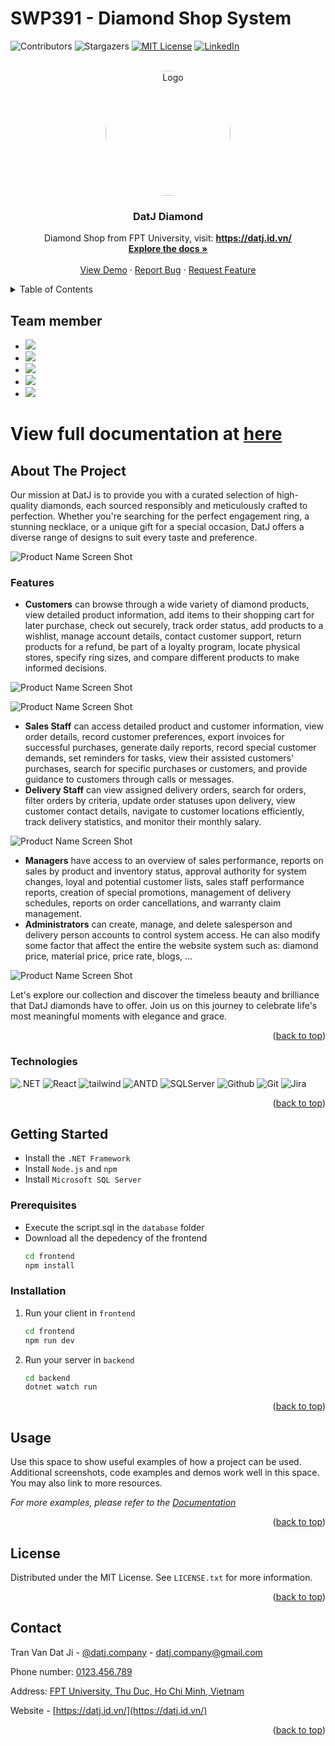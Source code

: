 # SWP391 - Diamond Shop System

<a name="readme-top"></a>

![Contributors](https://img.shields.io/badge/contributors-5%20-5?style=for-the-badge)
![Stargazers](https://img.shields.io/badge/stars-2%20-0a68ff?style=for-the-badge)
[![MIT License][license-shield]][license-url]
[![LinkedIn][linkedin-shield]][linkedin-url]

<!-- PROJECT LOGO -->
<br />
<div align="center">
  <a href="https://github.com/othneildrew/Best-README-Template">
    <img style="border-radius: 100%" src="./frontend/public/images/logobig.png" alt="Logo" width="200" height="200">
  </a>

  <h3 align="center">DatJ Diamond</h3>

  <p align="center">
    Diamond Shop from FPT University, visit:
  <a href="https://datj.id.vn/"><strong>https://datj.id.vn/</strong></a>
    <br />
    <a href="https://drive.google.com/drive/folders/1R3DP58BcPCwoPWH2W7SqBxUhKUaMEsmX?usp=sharing"><strong>Explore the docs »</strong></a>
    <br />
    <br />
    <a href="https://datj.id.vn/">View Demo</a>
    ·
    <a href="https://www.facebook.com/datj.company/">Report Bug</a>
    ·
    <a href="https://www.facebook.com/datj.company/">Request Feature</a>
  </p>
</div>

<!-- TABLE OF CONTENTS -->
<details>
  <summary>Table of Contents</summary>
  <ol>
    <li>
      <a href="#about-the-project">About The Project</a>
      <ul>
        <li><a href="#built-with">Features</a></li>
      </ul>
      <ul>
        <li><a href="#built-with">Technologies</a></li>
      </ul>
    </li>
    <li>
      <a href="#getting-started">Getting Started</a>
      <ul>
        <li><a href="#prerequisites">Prerequisites</a></li>
        <li><a href="#installation">Installation</a></li>
      </ul>
    </li>
    <li><a href="#usage">Usage</a></li>
    <li><a href="#contact">Contact</a></li>
  </ol>
</details>

## Team member

- ![](https://img.shields.io/badge/dao_trong_duc-SE180110%20-5?style=for-the-badge)
- ![](https://img.shields.io/badge/nguyen_tien_dat-SE180123%20-5?style=for-the-badge)
- ![](https://img.shields.io/badge/do_long_anh-SE181818%20-5?style=for-the-badge)
- ![](https://img.shields.io/badge/vo_do_quang_duong-SE181769%20-5?style=for-the-badge)
- ![](https://img.shields.io/badge/le_the_truong-SE182338%20-5?style=for-the-badge)

# View full documentation at [here](https://drive.google.com/drive/folders/1R3DP58BcPCwoPWH2W7SqBxUhKUaMEsmX?usp=sharing)

<!-- ABOUT THE PROJECT -->

## About The Project

Our mission at DatJ is to provide you with a curated selection of high-quality diamonds, each sourced responsibly and meticulously crafted to perfection. Whether you're searching for the perfect engagement ring, a stunning necklace, or a unique gift for a special occasion, DatJ offers a diverse range of designs to suit every taste and preference.

![Product Name Screen Shot](/images/screenshot1.png)

### Features

- **Customers** can browse through a wide variety of diamond products, view detailed product information, add items to their shopping cart for later purchase, check out securely, track order status, add products to a wishlist, manage account details, contact customer support, return products for a refund, be part of a loyalty program, locate physical stores, specify ring sizes, and compare different products to make informed decisions.

![Product Name Screen Shot](/images/screenshot2.png)

![Product Name Screen Shot](/images/screenshot3.png)

- **Sales Staff** can access detailed product and customer information, view order details, record customer preferences, export invoices for successful purchases, generate daily reports, record special customer demands, set reminders for tasks, view their assisted customers' purchases, search for specific purchases or customers, and provide guidance to customers through calls or messages.
- **Delivery Staff** can view assigned delivery orders, search for orders, filter orders by criteria, update order statuses upon delivery, view customer contact details, navigate to customer locations efficiently, track delivery statistics, and monitor their monthly salary.

![Product Name Screen Shot](/images/screenshot4.png)

- **Managers** have access to an overview of sales performance, reports on sales by product and inventory status, approval authority for system changes, loyal and potential customer lists, sales staff performance reports, creation of special promotions, management of delivery schedules, reports on order cancellations, and warranty claim management.
- **Administrators** can create, manage, and delete salesperson and delivery person accounts to control system access. He can also modify some factor that affect the entire the website system such as: diamond price, material price, price rate, blogs, ...

![Product Name Screen Shot](/images/screenshot5.png)

Let's explore our collection and discover the timeless beauty and brilliance that DatJ diamonds have to offer. Join us on this journey to celebrate life's most meaningful moments with elegance and grace.

<p align="right">(<a href="#readme-top">back to top</a>)</p>

### Technologies

![.NET](https://img.shields.io/badge/.net-512BD4?style=for-the-badge&logo=csharp)
![React](https://img.shields.io/badge/React-20232A?style=for-the-badge&logo=react&logoColor=61DAFB)
![tailwind](https://img.shields.io/badge/tailwind-06B6D4?style=for-the-badge&logo=tailwindcss&logoColor=white)
![ANTD](https://img.shields.io/badge/antd-white?style=for-the-badge&logo=antdesign&logoColor=0170FE)
![SQLServer](https://img.shields.io/badge/sql%20server-red?style=for-the-badge&logo=microsoftsqlserver&logoColor=white)
![Github](https://img.shields.io/badge/Github-white?style=for-the-badge&logo=github&logoColor=181717)
![Git](https://img.shields.io/badge/git-F05032?style=for-the-badge&logo=git&logoColor=white)
![Jira](https://img.shields.io/badge/jira-white?style=for-the-badge&logo=jira&logoColor=0052CC)

<p align="right">(<a href="#readme-top">back to top</a>)</p>

<!-- GETTING STARTED -->

## Getting Started

- Install the `.NET Framework`
- Install `Node.js` and `npm`
- Install `Microsoft SQL Server`

### Prerequisites

- Execute the script.sql in the `database` folder
- Download all the depedency of the frontend
  ```sh
  cd frontend
  npm install
  ```

### Installation

1. Run your client in `frontend`

   ```sh
   cd frontend
   npm run dev
   ```

2. Run your server in `backend`

   ```sh
   cd backend
   dotnet watch run
   ```

<p align="right">(<a href="#readme-top">back to top</a>)</p>

<!-- USAGE EXAMPLES -->

## Usage

Use this space to show useful examples of how a project can be used. Additional screenshots, code examples and demos work well in this space. You may also link to more resources.

_For more examples, please refer to the [Documentation](https://example.com)_

<p align="right">(<a href="#readme-top">back to top</a>)</p>

<!-- LICENSE -->

## License

Distributed under the MIT License. See `LICENSE.txt` for more information.

<p align="right">(<a href="#readme-top">back to top</a>)</p>

<!-- CONTACT -->

## Contact

Tran Van Dat Ji - [@datj.company](https://www.facebook.com/datj.company/) - datj.company@gmail.com

Phone number: [0123.456.789](https://www.facebook.com/datj.company/)

Address: [FPT University, Thu Duc, Ho Chi Minh, Vietnam](https://maps.app.goo.gl/ykkFaW2dTo2JW3Pv8)

Website - [https://datj.id.vn/](https://datj.id.vn/)

<p align="right">(<a href="#readme-top">back to top</a>)</p>

<!-- MARKDOWN LINKS & IMAGES -->
<!-- https://www.markdownguide.org/basic-syntax/#reference-style-links -->

[contributors-shield]: https://img.shields.io/github/contributors/othneildrew/Best-README-Template.svg?style=for-the-badge
[contributors-url]: https://github.com/othneildrew/Best-README-Template/graphs/contributors
[forks-shield]: https://img.shields.io/github/forks/othneildrew/Best-README-Template.svg?style=for-the-badge
[forks-url]: https://github.com/othneildrew/Best-README-Template/network/members
[stars-shield]: https://img.shields.io/github/stars/othneildrew/Best-README-Template.svg?style=for-the-badge
[stars-url]: https://github.com/othneildrew/Best-README-Template/stargazers
[issues-shield]: https://img.shields.io/github/issues/othneildrew/Best-README-Template.svg?style=for-the-badge
[issues-url]: https://github.com/othneildrew/Best-README-Template/issues
[license-shield]: https://img.shields.io/github/license/othneildrew/Best-README-Template.svg?style=for-the-badge
[license-url]: https://github.com/othneildrew/Best-README-Template/blob/master/LICENSE.txt
[linkedin-shield]: https://img.shields.io/badge/-LinkedIn-black.svg?style=for-the-badge&logo=linkedin&colorB=555
[linkedin-url]: https://linkedin.com/in/othneildrew
[product-screenshot]: images/screenshot.png
